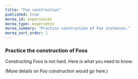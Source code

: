 ```yaml
---
title: "Foo construction"
published: true
morea_id: experience1
morea_type: experience
morea_summary: "Practice construction of Foo instances."
morea_sort_order: 1
---
```


### Practice the construction of Foos

Constructing Foos is not hard.  Here is what you need to know.

(More details on Foo construction would go here.)